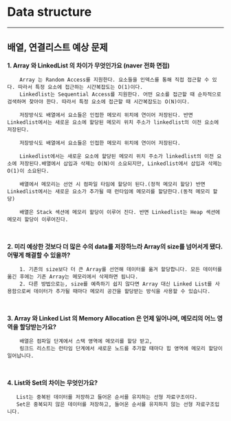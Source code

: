# Data structure

---

## 배열, 연결리스트 예상 문제

**1. Array 와 LinkedList 의 차이가 무엇인가요 (naver 전화 면접)**
    
        
        Array 는 Random Access를 지원한다. 요소들을 인덱스를 통해 직접 접근할 수 있다. 따라서 특정 요소에 접근하는 시간복잡도는 O(1)이다.
        Linkedlist는 Sequential Access를 지원한다. 어떤 요소를 접근할 때 순차적으로 검색하며 찾아야 한다. 따라서 특정 요소에 접근할 때 시간복잡도는 O(N)이다.
        
        저장방식도 배열에서 요소들은 인접한 메모리 위치에 연이어 저장된다. 반면 Linkedlist에서는 새로운 요소에 할당된 메모리 위치 주소가 linkedlist의 이전 요소에 저장된다.
        
        저장방식도 배열에서 요소들은 인접한 메모리 위치에 연이어 저장된다.
        
        Linkedlist에서는 새로운 요소에 할당된 메모리 위치 주소가 linkedlist의 이전 요소에 저장된다.배열에서 삽입과 삭제는 O(N)이 소요되지만, Linkedlist에서 삽입과 삭제는 O(1)이 소요된다.
        
        배열에서 메모리는 선언 시 컴파일 타임에 할당이 된다.(정적 메모리 할당) 반면 Linkedlist에서는 새로운 요소가 추가될 때 런타임에 메모리를 할당한다.(동적 메모리 할당)
        
        배열은 Stack 섹션에 메모리 할당이 이루어 진다. 반면 Linkedlist는 Heap 섹션에 메모리 할당이 이루어진다.
<BR>
        
**2. 미리 예상한 것보다 더 많은 수의 data를 저장하느라 Array의 size를 넘어서게 됐다. 어떻게 해결할 수 있을까?**
    
        1. 기존의 size보다 더 큰 Array를 선언해 데이터를 옮겨 할당합니다. 모든 데이터를 옮긴 후에는 기존 Array는 메모리에서 삭제하면 됩니다.
        2. 다른 방법으로는, size를 예측하기 쉽지 않다면 Array 대신 Linked List를 사용함으로써 데이터가 추가될 때마다 메모리 공간을 할당받는 방식을 사용할 수 있습니다.

<BR>

**3. Array 와 Linked List 의 Memory Allocation 은 언제 일어나며, 메모리의 어느 영역을 할당받는가요?**

    
        
        배열은 컴파일 단계에서 스택 영역에 메모리를 할당 받고,
        링크드 리스트는 런타임 단계에서 새로운 노드를 추가할 때마다 힙 영역에 메모리 할당이 일어납니다.
<BR>

**4. List와 Set의 차이는 무엇인가요?**
    
       List는 중복된 데이터를 저장하고 들어온 순서를 유지하는 선형 자료구조이다.
       Set은 중복되지 않은 데이터를 저장하고, 들어온 순서를 유지하지 않는 선형 자료구조입니다.
